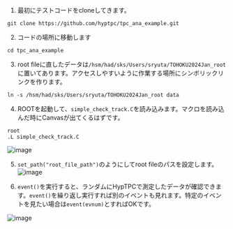 1. 最初にテストコードをcloneしてきます。
```
git clone https://github.com/hyptpc/tpc_ana_example.git
```

2. コードの場所に移動します
```
cd tpc_ana_example
```

3. root fileに直したデータは`/hsm/had/sks/Users/sryuta/TOHOKU2024Jan_root`に置いてあります。アクセスしやすいように作業する場所にシンボリックリンクを作ります。
```
ln -s /hsm/had/sks/Users/sryuta/TOHOKU2024Jan_root data
```

4. ROOTを起動して、`simple_check_track.C`を読み込みます。マクロを読み込んだ時にCanvasが出てくるはずです。
```
root
.L simple_check_track.C
```

![image](https://github.com/user-attachments/assets/48e50d32-e6ea-4585-907f-c238de3cb1e4)

5. `set_path("root_file_path")`のようにしてroot fileのパスを設定します。
![image](https://github.com/user-attachments/assets/45b5751a-c4fc-4416-a75b-80b249d6c5c0)

6. `event()`を実行すると、ランダムにHypTPCで測定したデータが確認できます。`event()`を繰り返し実行すれば別のイベントも見れます。特定のイベントを見たい場合は`event(evnum)`とすればOKです。

![image](https://github.com/user-attachments/assets/564fd6b3-1258-478d-9a60-0acd5dc03b14)

